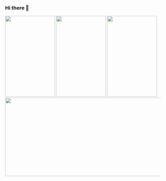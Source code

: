 ### Hi there 👋

<!--
**1624144457/1624144457** is a ✨ _special_ ✨ repository because its `README.md` (this file) appears on your GitHub profile.

Here are some ideas to get you started:

- 🔭 I’m currently working on ...
- 🌱 I’m currently learning ...
- 👯 I’m looking to collaborate on ...
- 🤔 I’m looking for help with ...
- 💬 Ask me about ...
- 📫 How to reach me: ...
- 😄 Pronouns: ...
- ⚡ Fun fact: ...
-->
<a href="https://staging.aspecta.id/u/Test-ying1" target="_blank"><img src="https://image-generator.staging.aspecta.id/profile-share-images/generate?env=staging&username=Test-ying1&image_name=profile-skills&w=322&h=524&dpr=2" width="161" height="262" /></a>
<a href="https://staging.aspecta.id/u/Test-ying1" target="_blank"><img src="https://image-generator.staging.aspecta.id/profile-share-images/generate?env=staging&username=Test-ying1&image_name=profile-achievements&w=322&h=524&dpr=2" width="161" height="262" /></a>
<a href="https://staging.aspecta.id/u/Test-ying1" target="_blank"><img src="https://image-generator.staging.aspecta.id/profile-share-images/generate?env=staging&username=Test-ying1&image_name=profile-interests&w=322&h=524&dpr=2" width="161" height="262" /></a>
<a href="https://staging.aspecta.id/u/Test-ying1" target="_blank"><img src="https://image-generator.staging.aspecta.id/profile-share-images/generate?env=staging&username=Test-ying1&image_name=profile&w=1042&h=510&dpr=2" width="521" height="255" /></a>
